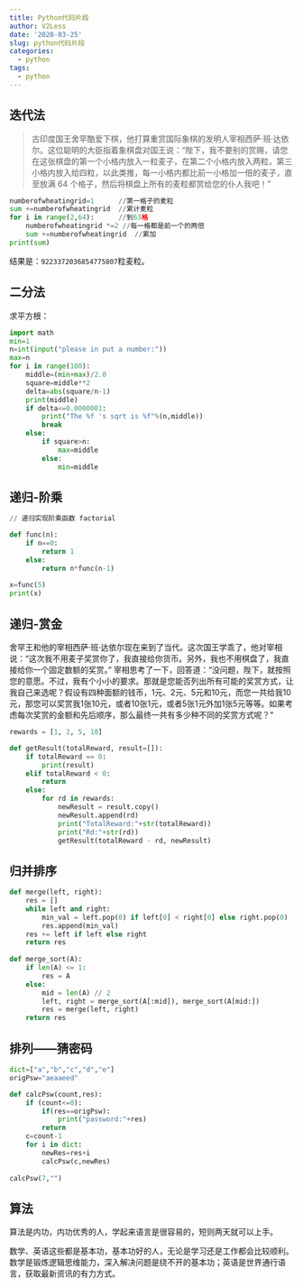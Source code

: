 ```yaml
---
title: Python代码片段
author: V2Less
date: '2020-03-25'
slug: python代码片段
categories:
  - python
tags:
  - python
---
```


## 迭代法

>古印度国王舍罕酷爱下棋，他打算重赏国际象棋的发明人宰相西萨·班·达依尔。这位聪明的大臣指着象棋盘对国王说：“陛下，我不要别的赏赐，请您在这张棋盘的第一个小格内放入一粒麦子，在第二个小格内放入两粒，第三小格内放入给四粒，以此类推，每一小格内都比前一小格加一倍的麦子，直至放满 64 个格子，然后将棋盘上所有的麦粒都赏给您的仆人我吧！”

```python
numberofwheatingrid=1      //第一格子的麦粒
sum +=numberofwheatingrid  //累计麦粒
for i in range(2,64):      //到63格
    numberofwheatingrid *=2 //每一格都是前一个的两倍
    sum +=numberofwheatingrid  //累加
print(sum)

```
结果是：`9223372036854775807`粒麦粒。

## 二分法

求平方根：

```python
import math
min=1
n=int(input("please in put a number:"))
max=n
for i in range(100):
    middle=(min+max)/2.0
    square=middle**2
    delta=abs(square/n-1)
    print(middle)
    if delta<=0.0000001:
        print("The %f 's sqrt is %f"%(n,middle))
        break
    else:
        if square>n:
            max=middle
        else:
            min=middle
```
## 递归-阶乘
```python
// 递归实现阶乘函数 factorial

def func(n):
    if n==0:
        return 1
    else:
        return n*func(n-1)
    
x=func(5)
print(x)
```

## 递归-赏金

舍罕王和他的宰相⻄萨·班·达依尔现在来到了当代。这次国王学乖了，他对宰相说：“这次我不⽤⻨⼦奖赏你了，我直接给你货币。另外，我也不⽤棋盘了，我直接给你⼀个固定数额的奖赏。”
宰相思考了⼀下，回答道：“没问题，陛下，就按照您的意愿。不过，我有个⼩⼩的要求。那就是您能否列出所有可能的奖赏⽅式，让我⾃⼰来选呢？假设有四种⾯额的钱币，1元、2元、5元和10元，⽽您⼀共给我10元，那您可以奖赏我1张10元，或者10张1元，或者5张1元外加1张5元等等。如果考虑每次奖赏的⾦额和先后顺序，那么最终⼀共有多少种不同的奖赏⽅式呢？”

```python
rewards = [1, 2, 5, 10]

def getResult(totalReward, result=[]):
    if totalReward == 0:
        print(result)
    elif totalReward < 0:
        return
    else:
        for rd in rewards:
            newResult = result.copy()
            newResult.append(rd)
            print("TotalReward:"+str(totalReward))
            print("Rd:"+str(rd))
            getResult(totalReward - rd, newResult)
```

## 归并排序
```python
def merge(left, right):
    res = []
    while left and right:
        min_val = left.pop(0) if left[0] < right[0] else right.pop(0)
        res.append(min_val)
    res += left if left else right
    return res
 
def merge_sort(A):
    if len(A) <= 1:
        res = A
    else:
        mid = len(A) // 2
        left, right = merge_sort(A[:mid]), merge_sort(A[mid:])
        res = merge(left, right)
    return res
```
## 排列——猜密码

```python
dict=["a","b","c","d","e"]
origPsw="aeaaeed"

def calcPsw(count,res):
    if (count<=0):
        if(res==origPsw):
            print("password:"+res)
        return
    c=count-1
    for i in dict:
        newRes=res+i
        calcPsw(c,newRes)
        
calcPsw(7,"")
```
## 算法

算法是内功，内功优秀的人，学起来语言是很容易的，短则两天就可以上手。

数学、英语这些都是基本功，基本功好的人，无论是学习还是工作都会比较顺利。数学是锻炼逻辑思维能力，深入解决问题是绕不开的基本功；英语是世界通行语言，获取最新资讯的有力方式。

